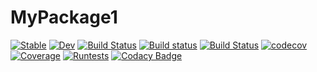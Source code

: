 # MyPackage1

[![Stable](https://img.shields.io/badge/docs-stable-blue.svg)](https://sandeshkatakam.github.io/MyPackage1.jl/stable)
[![Dev](https://img.shields.io/badge/docs-dev-blue.svg)](https://sandeshkatakam.github.io/MyPackage1.jl/dev)
[![Build Status](https://travis-ci.com/sandeshkatakam/MyPackage1.jl.svg?branch=master)](https://travis-ci.com/sandeshkatakam/MyPackage1.jl)
[![Build status](https://ci.appveyor.com/api/projects/status/rvegbaurw67ppytm?svg=true)](https://ci.appveyor.com/project/sandeshkatakam/mypackage1)
[![Build Status](https://api.cirrus-ci.com/github/sandeshkatakam/MyPackage1.jl.svg)](https://cirrus-ci.com/github/sandeshkatakam/MyPackage1.jl)
[![codecov](https://codecov.io/gh/sandeshkatakam/MyPackage1/branch/master/graph/badge.svg?token=IOCEW0WVH5)](https://codecov.io/gh/sandeshkatakam/MyPackage1)
[![Coverage](https://coveralls.io/repos/github/sandeshkatakam/MyPackage1.jl/badge.svg?branch=master)](https://coveralls.io/github/sandeshkatakam/MyPackage1.jl?branch=master)
[![Runtests](https://github.com/sandeshkatakam/MyPackage1/actions/workflows/Runtests.yml/badge.svg)](https://github.com/sandeshkatakam/MyPackage1/actions/workflows/Runtests.yml)
[![Codacy Badge](https://app.codacy.com/project/badge/Grade/d222920d030d40358362aec3f762fb30)](https://www.codacy.com/gh/sandeshkatakam/MyPackage1/dashboard?utm_source=github.com&amp;utm_medium=referral&amp;utm_content=sandeshkatakam/MyPackage1&amp;utm_campaign=Badge_Grade)
